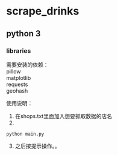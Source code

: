 # scrape_drinks

## python 3

### libraries

需要安装的依赖：  
pillow  
matplotlib  
requests  
geohash  

使用说明：  
1. 在shops.txt里面加入想要抓取数据的店名  
2. 
```
python main.py 
```  
3. 之后按提示操作。。

